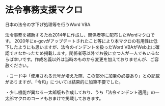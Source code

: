 # 法令事務支援マクロ
日本の法令の字下げ処理等を行うWord VBA

法令事務を補助するため2014年に作成し、関係者等に配布したWordマクロです。
2020年にe-govがアップデートされたこと等により本マクロの有用性は低下したようにも思いますが、法令のインデントを扱ったWord VBAがWeb上に確認できなかったため掲載します。関係者等以外でお役に立つ人が一人でもいるならば幸いです。作成名義以外は当時のものから変更を加えておりませんが、ご容赦ください。

・コード中「使用される元号が増えた際、この部分に加筆の必要あり」との記載がありますが、「令和」については結果的に加筆不要でした。

・少し機能が異なる一太郎版も作成しており、うち「法令インデント適用」の一太郎マクロのコードもおまけで掲載しておきます。
